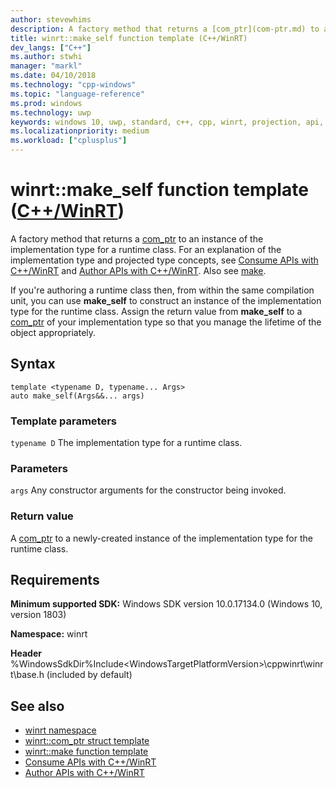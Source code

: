 ```yaml
---
author: stevewhims
description: A factory method that returns a [com_ptr](com-ptr.md) to an instance of the implementation type for a runtime class.
title: winrt::make_self function template (C++/WinRT)
dev_langs: ["C++"]
ms.author: stwhi
manager: "markl"
ms.date: 04/10/2018
ms.technology: "cpp-windows"
ms.topic: "language-reference"
ms.prod: windows
ms.technology: uwp
keywords: windows 10, uwp, standard, c++, cpp, winrt, projection, api, reference, construct, instantiate, implementation
ms.localizationpriority: medium
ms.workload: ["cplusplus"]
---
```


# winrt::make_self function template ([C++/WinRT](/windows/uwp/cpp-and-winrt-apis/intro-to-using-cpp-with-winrt))
A factory method that returns a [com_ptr](com-ptr.md) to an instance of the implementation type for a runtime class. For an explanation of the implementation type and projected type concepts, see [Consume APIs with C++/WinRT](/windows/uwp/cpp-and-winrt-apis/consume-apis.md) and [Author APIs with C++/WinRT](/windows/uwp/cpp-and-winrt-apis/author-apis.md). Also see [make](make.md).

If you're authoring a runtime class then, from within the same compilation unit, you can use **make_self** to construct an instance of the implementation type for the runtime class. Assign the return value from **make_self** to a [com_ptr](com-ptr.md) of your implementation type so that you manage the lifetime of the object appropriately.

## Syntax
```cppwinrt
template <typename D, typename... Args>
auto make_self(Args&&... args)
```

### Template parameters
`typename D`
The implementation type for a runtime class.

### Parameters
`args`
Any constructor arguments for the constructor being invoked.

### Return value 
A [com_ptr](com-ptr.md) to a newly-created instance of the implementation type for the runtime class.

## Requirements
**Minimum supported SDK:** Windows SDK version 10.0.17134.0 (Windows 10, version 1803)

**Namespace:** winrt

**Header** %WindowsSdkDir%Include\<WindowsTargetPlatformVersion>\cppwinrt\winrt\base.h (included by default)

## See also 
* [winrt namespace](winrt.md)
* [winrt::com_ptr struct template](com-ptr.md)
* [winrt::make function template](make.md)
* [Consume APIs with C++/WinRT](/windows/uwp/cpp-and-winrt-apis/consume-apis.md)
* [Author APIs with C++/WinRT](/windows/uwp/cpp-and-winrt-apis/author-apis.md)
